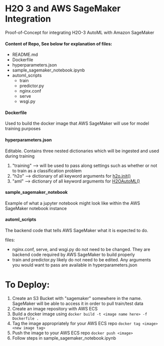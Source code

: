 # H2O 3 and AWS SageMaker Integration

Proof-of-Concept for integrating H2O-3 AutoML with Amazon SageMaker

#### Content of Repo, See below for explanation of files:
- README.md
- Dockerfile
- hyperparameters.json
- sample_sagemaker_notebook.ipynb
- automl_scripts
  - train
  - predictor.py
  - nginx.conf
  - serve
  - wsgi.py

#### Dockerfile

Used to build the docker image that AWS SageMaker will use for model training purposes

#### hyperparameters.json

Editable. Contains three nested dictionaries which will be ingested and used during training
1. "training" --> will be used to pass along settings such as whether or not to train as a classification problem
2. "h2o" --> dictionary of all keyword arguments for [h2o.init()](http://docs.h2o.ai/h2o/latest-stable/h2o-docs/starting-h2o.html)
3. "aml" --> dictionary of all keyword arguments for [H2OAutoML()](http://docs.h2o.ai/h2o/latest-stable/h2o-docs/automl.html#required-parameters)

#### sample_sagemaker_notebook

Example of what a jupyter notebook might look like within the AWS SageMaker notebook instance

#### automl_scripts

The backend code that tells AWS SageMaker what it is expected to do.

files:
- nginx.conf, serve, and wsgi.py do not need to be changed. They are backend code required by AWS SageMaker to build properly
- train and predictor.py likely do not need to be edited. Any arguments you would want to pass are available in hyperparameters.json

# To Deploy:
1. Create an S3 Bucket with "sagemaker" somewhere in the name. SageMaker will be able to access it in order to pull train/test data
2. Create an image repository with AWS ECS
3. Build a docker image using ```docker build -t <image name here> -f Dockerfile .```
4. Tag the image appropriately for your AWS ECS repo ```docker tag <image> <new image tag>```
5. Push the image to your AWS ECS repo ```docker push <image>```
6. Follow steps in sample_sagemaker_notebook.ipynb
